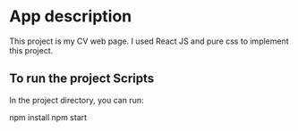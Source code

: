 # App description

This project is my CV web page. I used React JS and pure css to implement this project.

## To run the project Scripts

In the project directory, you can run:

npm install
npm start
